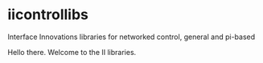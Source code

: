 iicontrollibs
=============

Interface Innovations libraries for networked control, general and pi-based

Hello there. Welcome to the II libraries.
